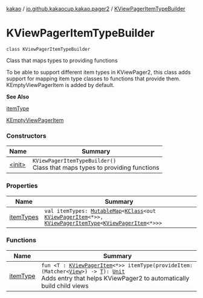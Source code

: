 [kakao](../../index.md) / [io.github.kakaocup.kakao.pager2](../index.md) / [KViewPagerItemTypeBuilder](./index.md)

# KViewPagerItemTypeBuilder

`class KViewPagerItemTypeBuilder`

Class that maps types to providing functions

To be able to support different item types in KViewPager2, this class
adds support for mapping item type classes to functions that provide them.
KEmptyViewPagerItem is added by default.

**See Also**

[itemType](item-type.md)

[KEmptyViewPagerItem](../-k-empty-view-pager-item/index.md)

### Constructors

| Name | Summary |
|---|---|
| [&lt;init&gt;](-init-.md) | `KViewPagerItemTypeBuilder()`<br>Class that maps types to providing functions |

### Properties

| Name | Summary |
|---|---|
| [itemTypes](item-types.md) | `val itemTypes: `[`MutableMap`](https://kotlinlang.org/api/latest/jvm/stdlib/kotlin.collections/-mutable-map/index.html)`<`[`KClass`](https://kotlinlang.org/api/latest/jvm/stdlib/kotlin.reflect/-k-class/index.html)`<out `[`KViewPagerItem`](../-k-view-pager-item/index.md)`<*>>, `[`KViewPagerItemType`](../-k-view-pager-item-type/index.md)`<`[`KViewPagerItem`](../-k-view-pager-item/index.md)`<*>>>` |

### Functions

| Name | Summary |
|---|---|
| [itemType](item-type.md) | `fun <T : `[`KViewPagerItem`](../-k-view-pager-item/index.md)`<*>> itemType(provideItem: (Matcher<`[`View`](https://developer.android.com/reference/android/view/View.html)`>) -> `[`T`](item-type.md#T)`): `[`Unit`](https://kotlinlang.org/api/latest/jvm/stdlib/kotlin/-unit/index.html)<br>Adds entry that helps KViewPager2 to automatically build child views |
